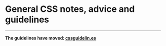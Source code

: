 # General CSS notes, advice and guidelines

---

**The guidelines have moved: [cssguidelin.es](http://cssguidelin.es/)**
